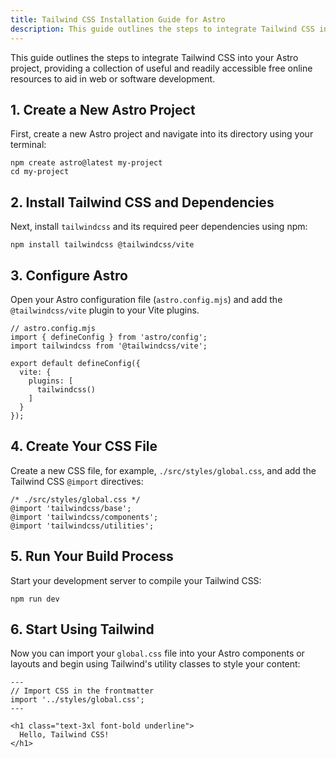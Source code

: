 ```yaml
---
title: Tailwind CSS Installation Guide for Astro
description: This guide outlines the steps to integrate Tailwind CSS into your Astro project, providing a collection of useful and readily accessible free online resources to aid in web or software development.
---
```


This guide outlines the steps to integrate Tailwind CSS into your Astro project, providing a collection of useful and readily accessible free online resources to aid in web or software development.

## 1. Create a New Astro Project

First, create a new Astro project and navigate into its directory using your terminal:

```
npm create astro@latest my-project
cd my-project
```

## 2. Install Tailwind CSS and Dependencies

Next, install `tailwindcss` and its required peer dependencies using npm:

```
npm install tailwindcss @tailwindcss/vite
```

## 3. Configure Astro

Open your Astro configuration file (`astro.config.mjs`) and add the `@tailwindcss/vite` plugin to your Vite plugins.

```
// astro.config.mjs
import { defineConfig } from 'astro/config';
import tailwindcss from '@tailwindcss/vite';

export default defineConfig({
  vite: {
    plugins: [
      tailwindcss()
    ]
  }
});
```

## 4. Create Your CSS File

Create a new CSS file, for example, `./src/styles/global.css`, and add the Tailwind CSS `@import` directives:

```
/* ./src/styles/global.css */
@import 'tailwindcss/base';
@import 'tailwindcss/components';
@import 'tailwindcss/utilities';
```

## 5. Run Your Build Process

Start your development server to compile your Tailwind CSS:

```
npm run dev
```

## 6. Start Using Tailwind

Now you can import your `global.css` file into your Astro components or layouts and begin using Tailwind's utility classes to style your content:

```astro
---
// Import CSS in the frontmatter
import '../styles/global.css';
---

<h1 class="text-3xl font-bold underline">
  Hello, Tailwind CSS!
</h1>
```
